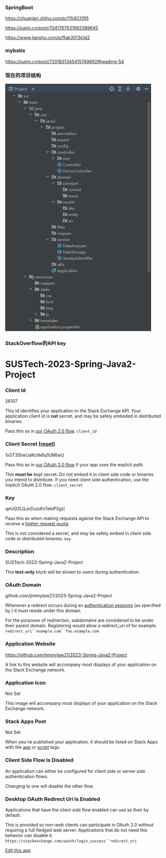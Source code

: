 ### SpringBoot

https://zhuanlan.zhihu.com/p/115403195

https://juejin.cn/post/7041767631992389645

https://www.jianshu.com/p/ffab3013e1d2

### mybatis

https://juejin.cn/post/7201831345415749692#heading-54

### 现在的项目结构

![img.png](img.png)

### StackOverflow的API key

# SUSTech-2023-Spring-Java2-Project

### Client Id

26107

This Id identifies your application to the Stack Exchange API. Your application client id is **not** secret, and may be safely embeded in distributed binaries.

Pass this as in [our OAuth 2.0 flow](https://api.stackexchange.com/docs/authentication). `client_id`

### Client Secret ([reset](https://stackapps.com/apps/oauth/view/26107#))

1xST3StwUaKctIk6q1UMtw((

Pass this as in [our OAuth 2.0 flow](https://api.stackexchange.com/docs/authentication) if your app uses the explicit path.

This **must be** kept secret. Do not embed it in client side code or binaries you intend to distribute. If you need client side authentication, use the implicit OAuth 2.0 flow. `client_secret`

### Key

qeUQ3LQJnDuzdfxTekiPSg((

Pass this as when making requests against the Stack Exchange API to receive a [higher request quota](https://api.stackexchange.com/docs/throttle).

This is not considered a secret, and may be safely embed in client side code or distributed binaries. `key`

### Description

SUSTech-2023-Spring-Java2-Project

This **text-only** blurb will be shown to users during authentication.

### OAuth Domain

github.com/jimmylaw21/2023-Spring-Java2-Project

Whenever a redirect occurs during an [authentication sessions](https://api.stackexchange.com/docs/authentication) (as specified by ) it must reside under this domain.

For the purposes of redirection, subdomains are considered to be under their parent domain. Registering would allow a redirect_uri of for example. `redirect_uri``example.com``foo.example.com`

### Application Website

https://github.com/jimmylaw21/2023-Spring-Java2-Project

A link to this website will accompany most displays of your application on the Stack Exchange network.

### Application Icon

Not Set

This image will accompany most displays of your application on the Stack Exchange network.

### Stack Apps Post

Not Set

When you've published your application, it should be listed on Stack Apps with the [app](https://stackapps.com/questions/tagged/app) or [script](https://stackapps.com/questions/tagged/script) tags.

### Client Side Flow Is Disabled

An application can either be configured for client side or server side authentication flows.

Changing to one will disable the other flow.

### Desktop OAuth Redirect Uri Is Enabled

Applications that have the client side flow enabled can use as their by default.

This is provided so non-web clients can participate in OAuth 2.0 without requiring a full fledged web server. Applications that do not need this behavior can disable it. `https://stackexchange.com/oauth/login_success``redirect_uri`

[Edit this app](https://stackapps.com/apps/oauth/edit/26107)